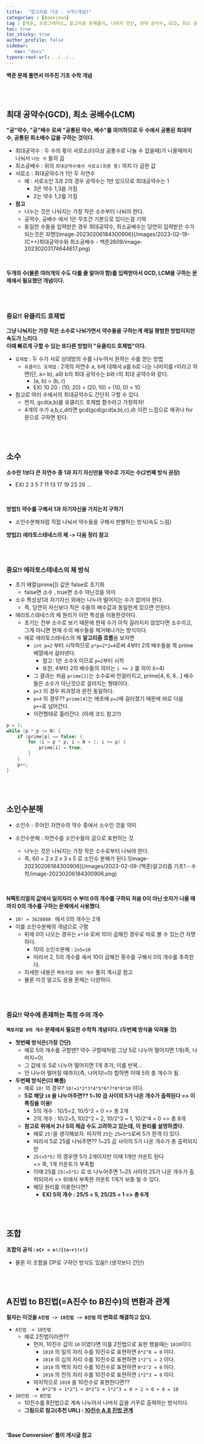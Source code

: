 ```yaml
---
title:  "알고리즘 기초 - 수학(개념)"
categories : [Baekjoon]
tag : [백준, 프로그래머스, 알고리즘 문제풀이, 나머지 연산, 최대 공약수, GCD, 최소 공배수, LCM, 서로소, 유클리드 호제법, 소수, 에라토스테네스의 체, 소인수, 소인수분해, 조합, 2진법, 8진법, 16진법, 10진법]
toc: true
toc_sticky: true
author_profile: false
sidebar:
   nav: "docs"
typora-root-url: ../../..
---
```




**백준 문제 풀면서 마주친 기초 수학 개념**

<br>

<br>

## 최대 공약수(GCD), 최소 공배수(LCM)

**"공"약수, "공"배수 로써 "공통된 약수, 배수"를 의미하므로 두 수에서 공통된 최대약수, 공통된 최소배수 값을 구하는 것이다.**

- 최대공약수 : 두 수의 몫이 서로소(더이상 공통수로 나눌 수 없을때)가 나올때까지 나눠서 `나눈 수` 들의 곱
- 최소공배수 : 위의 `최대공약수에서 서로소(최종 몫)` 까지 다 곱한 값
- 서로소 : 최대공약수가 1인 두 자연수
  - 예 : 서로소인 3과 2의 경우 공약수는 1만 있으므로 최대공약수는 1
    - 3은 약수 1,3을 가짐
    - 2는 약수 1,2를 가짐
- **참고**
  - 나누는 것은 나눠지는 가장 작은 소수부터 나눠야 한다.
  - 공약수, 공배수 에서 1은 무조건 기본으로 있다는걸 기억
  - 동일한 수들을 입력받은 경우 최대공약수, 최소공배수는 당연히 입력받은 수가 되는것은 자명![image-20230206184300906](/images/2023-02-19-(C++)최대공약수와 최소공배수 - 백준2609/image-20230203174644617.png)

<br>

**두개의 수(물론 여러개의 수도 다룰 줄 알아야 함)를 입력받아서 GCD, LCM을 구하는 문제에서 필요했던 개념이다.**

<br><br>

### 중요!! 유클리드 호제법

**그냥 나눠지는 가장 작은 소수로 나눠가면서 약수들을 구하는게 제일 평범한 방법이지만 속도가 느리다.  
이때 빠르게 구할 수 있는 또다른 방법이 "유클리드 호제법"이다.**

* `호제법` : 두 수가 서로 상대방의 수를 나누어서 원하는 수를 얻는 방법
  - `유클리드 호제법` : 2개의 자연수 a, b에 대해서 a를 b로 나눈 나머지를 r이라고 하면(단, a> b), a와 b의 최대 공약수는 b와 r의 최대 공약수와 같다.
    - (a, b) = (b, r)
    - EX) 10 20 : (10, 20) = (20, 10) = (10, 0) = 10
* 참고로 여러 수에서의 최대공약수도 간단히 구할 수 있다.
  * 먼저, gcd(a,b)를 유클리드 호제법 함수라고 가정하자!
  * 4개의 수가 a,b,c,d라면 gcd(gcd(gcd(a,b),c),d) 이런 느낌으로 재귀나 for문으로 구하면 된다.

<br>

<br>

## 소수

**소수란 1보다 큰 자연수 중 1과 자기 자신만을 약수로 가지는 수(2번째 방식 권장)**

* EX) 2 3 5 7 11 13 17 19 23 29 ...

<br>

**방법1) 약수를 구해서 1과 자기자신을 가지는지 구하기**

* 소인수분해처럼 직접 나눠서 약수들을 구해서 판별하는 방식(속도 느림)

**방법2) 에라토스테네스의 체 -> 다음 정리 참고**

<br><br>

### 중요!! 에라토스테네스의 체 방식

* 초기 배열(prime[]) 값은 false로 초기화
  - false면 소수 , true면 소수 아닌것을 의미
* 소수 특성상1과 자기자신 외에는 나누어 떨어지는 수가 없어야 한다.
  - 즉, 당연히 자신보다 작은 수들의 배수값과 동일한게 있으면 안된다.
* 에라토스테네스의 체 원리가 이런 특성을 이용한것이다.
  - 초기는 전부 소수로 보기 때문에 현재 수가 아직 걸러지지 않았다면 소수이고, 그게 아니면 현재 수의 배수들을 제거해나가는 방식이다.
  - 예로 에라토스테네스의 체 **알고리즘 흐름**을 보자면
    - `int p=2` 부터 시작하므로 `p*p=2*2=4`로써 4부터 2의 배수들을 쭉 prime 배열에서 걸러낸다.
      - 참고: 1은 소수X 이므로 `p=2`부터 시작
      - 또한, 4부터 2의 배수들의 의미는 `i += 2` 를 의미 (i=4)
    - 그 결과는 처음 `prime[2]`는 소수로써 안걸러지고, prime[4, 6, 8...] 배수들은 소수가 아닌것으로 걸러지는 형태이다.
    - `p=3` 의 경우 위과정과 완전 동일하다.
    - `p=4` 의 경우?? `prime[4]`는 애초에 `p=2`때 걸러졌기 때문에 바로 다음 `p++`로 넘어간다.
    - 이런형태로 흘러간다. (아래 코드 참고!!)

```c++
p = 2;
while (p * p <= N) {
    if (prime[p] == false) {
        for (i = p * p; i < N + 1; i += p) {
            prime[i] = true;
        }
    }
    p++;
}
```

<br>

<br>

## 소인수분해

* 소인수 : 주어진 자연수의 약수 중에서 소수인 것을 의미

* 소인수분해 : 자연수를 소인수들의 곱으로 표현하는 것
  * 나누는 것은 나눠지는 가장 작은 소수로부터 나눠야 한다.
  * 즉, 60 = 2 x 2 x 3 x 5 로 소인수 분해가 된다.![image-20230206184300906](/images/2023-02-09-(백준)알고리즘 기초1 - 수학/image-20230206184300906.png)

<br>

**N팩토리얼의 값에서 일의자리 수 부터 0의 개수를 구하되 처음 0이 아닌 숫자가 나올 때까지 0의 개수를 구하는 문제에서 사용했다.**

* `10! = 3628800 ` 에서 0의 개수는 2개
* 이를 소인수분해의 개념으로 구함
  * 뒤에 0이 나오는 경우는 `x*10` 로써 10이 곱해진 경우로 따로 볼 수 있는건 자명하다.
    * 10의 소인수분해 : `2x5=10`
    * 따라서 2, 5의 개수를 세서 10이 곱해진 횟수를 구해서 0의 개수를 추측한다.
  * 자세한 내용은 `팩토리얼 0의 개수` 풀이 게시글 참고
  * 물론 이것 말고도 응용 문제는 다양하다.

<br><br>

### 중요!! 약수에 존재하는 특정 수의 개수

**`팩토리얼 0의 개수` 문제에서 필요한 수학적 개념이다. (두번째 방식을 익혀둘 것)**

* **첫번째 방식은(가장 간단)**
  - 예로 5의 개수를 구할땐? 약수 구할때처럼 그냥 5로 나누어 떨어지면 1개(즉, 나머지=0)
  - 그 값에 또 5로 나누어 떨어지면 1개 추가, 이를 반복...
  - 안 나누어 떨어질 때까지(즉, 나머지!=0) 합하면 이때 5의 총 개수가 됨.
* **두번째 방식은(더 빠름)**
  - 예로 `10!` 의 경우? `10!=1*2*3*4*5*6*7*8*9*10` 이다.
  - **5로 해당 `10` 을 나누어주면?? 1~10 곱 사이의 5가 나온 개수가 출력된다 => 이 특징을 이용!**
    - 5의 개수 : 10/5=2, 10/5^2 = 0 => 총 2개
    - 2의 개수 : 10/2=5, 10/2^2 = 2, 10/2^3 = 1, 10/2^4 = 0 => 총 8개
  - **참고로 위에서 2나 5의 제곱 수도 고려하고 있는데, 이 원리를 설명하겠다.**
    - 예로 `25!`을 생각해보자. 마지막 `25`는 `25=5*5`로써 5가 한개 더 있다.
    - 따라서 5로 25를 나눠주면?? 1~25 곱 사이의 5가 나온 개수가 총 출력되지만
    - `25(=5*5)` 의 경우엔 5가 2개이지만 이때 1개만 카운트 된다  
      => 즉, 1개 카운트가 부족함
    - 이때 25를 `25(=5*5)` 로 또 나누어주면 1~25 사이의 25가 나온 개수가 출력되어서
      => 위에서 부족한 카운트 1개가 보충 될 수 있다.
    - 해당 원리를 이용한다면?
      - **EX) 5의 개수 : 25/5 = 5, 25/25 = 1 => 총 6개**

<br>

<br>

## 조합

**조합의 공식 : `nCr = n!/[(n-r)!r!]`**

* 물론 이 조합을 DP로 구하던 방식도 있음!! (생각보다 간단)

<br>

<br>

## A진법 to B진법(=A진수 to B진수)의 변환과 관계

**필자는 이것을 `A진법 -> 10진법 -> B진법` 의 변화로 해결하고 있다.**

* `A진법 -> 10진법`
  * 예로 2진법이라면??
    * 먼저, 10진수 값이 `10` 이였다면 이를 2진법으로 표현 했을때는 `1010`이다.
      * `1010` 의 일의 자리 수를 10진수로 표현하면 `0*2^0 = 0` 이다.
      * `1010` 의 십의 자리 수를 10진수로 표현하면 `1*2^1 = 2` 이다.
      * `1010` 의 백의 자리 수를 10진수로 표현하면 `0*2^2 = 0` 이다.
      * `1010` 의 천의 자리 수를 10진수로 표현하면 `1*2^3 = 8` 이다.
    * 마지막으로 `1010` 을 10진수로 표현한다면??
      * `0*2^0 + 1*2^1 + 0*2^2 + 1*2^3 = 0 + 2 + 0 + 8 = 10`
* `10진법 -> B진법`
  * 10진수를 B진법으로 계속 나누어서 나머지 값을 거꾸로 출력하는 방식이다.
  * **그림으로 참고(추천 URL) : [10진수 A,B 진법 관계](https://piyoro.github.io/program/221770535071/)**

<br>

**'Base Conversion' 풀이 게시글 참고**

